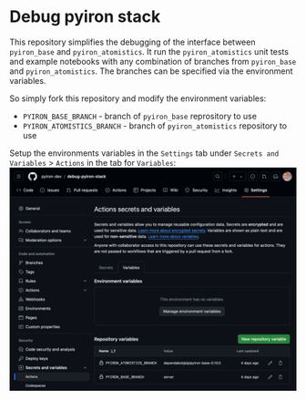 # Debug pyiron stack 
This repository simplifies the debugging of the interface between `pyiron_base` and `pyiron_atomistics`. It run the `pyiron_atomistics` unit tests and example notebooks with any combination of branches from `pyiron_base` and `pyiron_atomistics`. The branches can be specified via the environment variables. 

So simply fork this repository and modify the environment variables:

* `PYIRON_BASE_BRANCH` - branch of `pyiron_base` reprository to use
* `PYIRON_ATOMISTICS_BRANCH` - branch of `pyiron_atomistics` repository to use

Setup the environments variables in the `Settings` tab under `Secrets and Variables` > `Actions` in the tab for `Variables`:
![Screenshot](screenshot.png)
